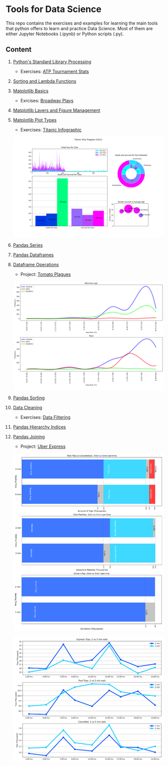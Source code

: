 # Tools for Data Science

This repo contains the exercises and examples for learning the main tools that python offers to learn and practice Data Science. Most of them are either Jupyter Notebooks (.ipynb) or Python scripts (.py).

## Content

1. [Python's Standard Library Processing](https://github.com/the-other-mariana/tools-ds/blob/master/week2/std-lib-data-processing.ipynb)

    - Exercises: [ATP Tournament Stats](https://github.com/the-other-mariana/tools-ds/blob/master/week2/ATP-homework.ipynb)

2. [Sorting and Lambda Functions](https://github.com/the-other-mariana/tools-ds/blob/master/week3/sorting.ipynb)

3. [Matplotlib Basics](https://github.com/the-other-mariana/tools-ds/blob/master/week4/matplotlib-basics.ipynb)

    - Exrcises: [Broadway Plays](https://github.com/the-other-mariana/tools-ds/blob/master/week4/matplotlib-exercises.ipynb)

4. [Matplotlib Layers and Figure Management](https://github.com/the-other-mariana/tools-ds/blob/master/week5/matplotlib-figs.ipynb)

5. [Matplotlib Plot Types](https://github.com/the-other-mariana/tools-ds/blob/master/week6/plot-types.ipynb)

    - Exercises: [Titanic Infographic](https://github.com/the-other-mariana/tools-ds/blob/master/week6/infographic.py)

    ![img](https://github.com/the-other-mariana/tools-ds/blob/master/week6/infographic.png?raw=true)

6. [Pandas Series](https://github.com/the-other-mariana/tools-ds/blob/master/week7/pandas-series-dataframes.ipynb)

7. [Pandas Dataframes](https://github.com/the-other-mariana/tools-ds/blob/master/week8/pandas-dataframes.ipynb)

8. [Dataframe Operations](https://github.com/the-other-mariana/tools-ds/blob/master/week9/dataframe-operations.ipynb)

    - Project: [Tomato Plagues](https://github.com/the-other-mariana/tools-ds/blob/master/week9/tomatoes.ipynb)

    ![img](https://github.com/the-other-mariana/tools-ds/blob/master/week9/images/test3.png?raw=true)

9. [Pandas Sorting](https://github.com/the-other-mariana/tools-ds/blob/master/week11/pandas-sorting.ipynb)

10. [Data Cleaning](https://github.com/the-other-mariana/tools-ds/blob/master/week12/data-cleaning.ipynb)

    - Exercises: [Data Filtering](https://github.com/the-other-mariana/tools-ds/blob/master/week12/data-filtering.ipynb)

11. [Pandas Hierarchy Indices](https://github.com/the-other-mariana/tools-ds/blob/master/week13/pandas-hierarchy-index.ipynb)

12. [Pandas Joining](https://github.com/the-other-mariana/tools-ds/blob/master/week14/pandas-joins.ipynb)

    - Project: [Uber Express](https://github.com/the-other-mariana/tools-ds/blob/master/week14/uber.ipynb)

    ![img](week14/images/1_123.png)

    ![img](week14/images/2.png)